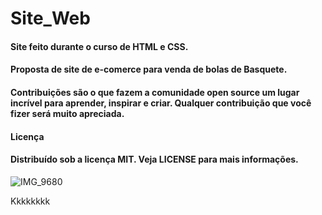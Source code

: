 # Site_Web

#### Site feito durante o curso de HTML e CSS.
#### Proposta de site de e-comerce para venda de bolas de Basquete.
#### Contribuições são o que fazem a comunidade open source um lugar incrível para aprender, inspirar e criar. Qualquer contribuição que você fizer será muito apreciada.
#### Licença
#### Distribuído sob a licença MIT. Veja LICENSE para mais informações.
![IMG_9680](https://user-images.githubusercontent.com/60757768/84675724-0876fd80-af03-11ea-9f47-ccaf6f87e88d.gif)

Kkkkkkkk
